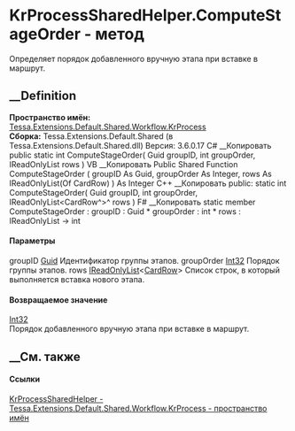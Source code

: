 # KrProcessSharedHelper.ComputeStageOrder - метод
Определяет порядок добавленного вручную этапа при вставке в маршрут.
## __Definition
 **Пространство имён:**
[Tessa.Extensions.Default.Shared.Workflow.KrProcess](N_Tessa_Extensions_Default_Shared_Workflow_KrProcess.htm)  
 **Сборка:** Tessa.Extensions.Default.Shared (в
Tessa.Extensions.Default.Shared.dll) Версия: 3.6.0.17
C# __Копировать
     public static int ComputeStageOrder(
    	Guid groupID,
    	int groupOrder,
    	IReadOnlyList<CardRow> rows
    )
VB __Копировать
     Public Shared Function ComputeStageOrder ( 
    	groupID As Guid,
    	groupOrder As Integer,
    	rows As IReadOnlyList(Of CardRow)
    ) As Integer
C++ __Копировать
     public:
    static int ComputeStageOrder(
    	Guid groupID, 
    	int groupOrder, 
    	IReadOnlyList<CardRow^>^ rows
    )
F# __Копировать
     static member ComputeStageOrder : 
            groupID : Guid * 
            groupOrder : int * 
            rows : IReadOnlyList<CardRow> -> int 
#### Параметры
groupID [Guid](https://learn.microsoft.com/dotnet/api/system.guid)
    Идентификатор группы этапов.
groupOrder [Int32](https://learn.microsoft.com/dotnet/api/system.int32)
    Порядок группы этапов.
rows
[IReadOnlyList](https://learn.microsoft.com/dotnet/api/system.collections.generic.ireadonlylist-1)<[CardRow](T_Tessa_Cards_CardRow.htm)>
    Список строк, в который выполняется вставка нового этапа.
#### Возвращаемое значение
[Int32](https://learn.microsoft.com/dotnet/api/system.int32)  
Порядок добавленного вручную этапа при вставке в маршрут.
##  __См. также
#### Ссылки
[KrProcessSharedHelper -
](T_Tessa_Extensions_Default_Shared_Workflow_KrProcess_KrProcessSharedHelper.htm)
[Tessa.Extensions.Default.Shared.Workflow.KrProcess - пространство
имён](N_Tessa_Extensions_Default_Shared_Workflow_KrProcess.htm)
